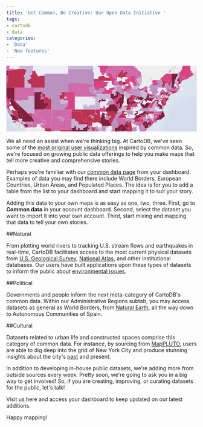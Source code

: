 ```yaml
---
title: 'Get Common, Be Creative: Our Open Data Initiative '
tags:
- cartodb
- data
categories:
- 'Data'
- 'New features'
---
```

<div class="wrap"><p><a href="{{page.url}}" class="wrap-border"><img src="/img/posts/2014-10-27-better-common-data/better-common-data.png" alt="Better common data" /></a></p></div>

We all need an assist when we're thinking big. At CartoDB, we've seen some of the [most original user visualizations](http://blog.cartodb.com/categories/map-of-the-week/) inspired by common data. So, we're focused on growing public data offerings to help you make maps that tell more creative and comprehensive stories.

Perhaps you're familiar with our [common data page](http://docs.cartodb.com/cartodb-editor.html#common-data) from your dashboard. Examples of data you may find there include World Borders, European Countries, Urban Areas, and Populated Places. The idea is for you to add a table from the list to your dashboard and start mapping it to suit your story.  

Adding this data to your own maps is as easy as one, two, three. First, go to **Common data** in your account dashboard. Second, select the dataset you want to import it into your own account. Third, start mixing and mapping that data to tell your own stories. 

##Natural

From plotting world rivers to tracking U.S. stream flows and earthquakes in real-time, CartoDB facilitates access to the most current physical datasets from [U.S. Geological Survey](http://www.usgs.gov/), [National Atlas](http://nationalmap.gov/small_scale/), and other institutional databases. Our users have built applications upon these types of datasets to inform the public about [environmental issues](http://cartodb.com/case-studies/carbon-calculator/).  

##Political

Governments and people inform the next meta-category of CartoDB's common data. 
Within our Administrative Regions subtab, you may access datasets as general as World Borders, from [Natural Earth](http://www.naturalearthdata.com/), all the way down to Autonomous Communities of Spain. 

##Cultural

Datasets related to urban life and constructed spaces comprise this category of common data. For instance, by sourcing from [MapPLUTO](http://www.nyc.gov/html/dcp/html/bytes/applbyte.shtml), users are able to dig deep into the grid of New York City and produce stunning insights about the city's [past](http://cartodb.com/gallery/urban-reviewer/) and present. 

In addition to developing in-house public datasets, we're adding more from outside sources every week. Pretty soon, we're going to ask you in a big way to get involved! So, if you are creating, improving, or curating datasets for the public, let's talk!

Visit us here and access your dashboard to keep updated on our latest additions.

Happy mapping!
